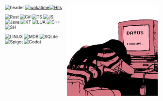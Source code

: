 
![header](https://capsule-render.vercel.app/api?type=waving&color=0&height=300&section=header&text=Welcome!%20ᕙ(`▽´)ᕗ&desc=Make%20yourself%20at%20home...%20^^&fontSize=90&fontAlignY=30&fontColor=d27380&animation=twinkling&descAlign=67&descSize=40)
<img width="300" alt="fidget spinner" src="nullptr.gif" align="right">
[![wakatime](https://wakatime.com/badge/user/018e9129-f7f5-4276-98d3-3d616da1755b.svg?style=for-the-badge)](https://wakatime.com/@018e9129-f7f5-4276-98d3-3d616da1755b)[![Hits](https://hits.seeyoufarm.com/api/count/incr/badge.svg?url=https%3A%2F%2Fgithub.com%2Fday-os&count_bg=%23D27380&title_bg=%23000000&icon=iconify.svg&icon_color=%23E7E7E7&title=hits&edge_flat=false)](https://hits.seeyoufarm.com)

![Rust](https://img.shields.io/badge/Rust-000000?style=for-the-badge&logo=rust&logoColor=d27380)
![C#](https://img.shields.io/badge/C%23-000000?style=for-the-badge&logo=c%23&logoColor=d27380)
![TS](https://img.shields.io/badge/TypeScript-000000?style=for-the-badge&logo=typescript&logoColor=d27380)
![JS](https://img.shields.io/badge/JavaScript-000000?style=for-the-badge&logo=javascript&logoColor=d27380)
![Java](https://img.shields.io/badge/Java-000000?style=for-the-badge&logo=openjdk&logoColor=d27380)
![KT](https://img.shields.io/badge/Kotlin-000000?&style=for-the-badge&logo=kotlin&logoColor=d27380)
![LUA](https://img.shields.io/badge/Lua-000000?style=for-the-badge&logo=lua&logoColor=d27380)
![C++](https://img.shields.io/badge/C%2B%2B-000000?style=for-the-badge&logo=c%2B%2B&logoColor=d27380)
![SH](https://img.shields.io/badge/Shell_Script-000000?style=for-the-badge&logo=gnu-bash&logoColor=d27380)

![LINUX](https://img.shields.io/badge/Linux-d27380?style=for-the-badge&logo=archlinux&logoColor=white)
![MDB](https://img.shields.io/badge/MongoDB-d27380?style=for-the-badge&logo=mongodb&logoColor=white)
![SQLite](https://img.shields.io/badge/SQLite-d27380?style=for-the-badge&logo=sqlite&logoColor=white)
![Spigot](https://img.shields.io/badge/Spigot-d27380?style=for-the-badge&logo=spigotmc&logoColor=white)
![Godot](https://img.shields.io/badge/Godot-d27380?style=for-the-badge&logo=godotengine&logoColor=white)

<!-- Stop looking at my source... i'm shy... -->
<!-- Oh yeah, right! my profile is inspired in the website https://fauux.neocities.org, as I'm a big fan! -->
